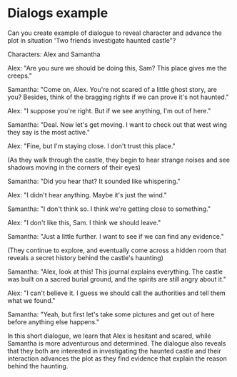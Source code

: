 # Dialogs example

Can you create example of dialogue to reveal character and advance the plot in situation 'Two friends investigate haunted castle"?

Characters: Alex and Samantha

Alex: "Are you sure we should be doing this, Sam? This place gives me the creeps."

Samantha: "Come on, Alex. You're not scared of a little ghost story, are you? Besides, think of the bragging rights if we can prove it's not haunted."

Alex: "I suppose you're right. But if we see anything, I'm out of here."

Samantha: "Deal. Now let's get moving. I want to check out that west wing they say is the most active."

Alex: "Fine, but I'm staying close. I don't trust this place."

(As they walk through the castle, they begin to hear strange noises and see shadows moving in the corners of their eyes)

Samantha: "Did you hear that? It sounded like whispering."

Alex: "I didn't hear anything. Maybe it's just the wind."

Samantha: "I don't think so. I think we're getting close to something."

Alex: "I don't like this, Sam. I think we should leave."

Samantha: "Just a little further. I want to see if we can find any evidence."

(They continue to explore, and eventually come across a hidden room that reveals a secret history behind the castle's haunting)

Samantha: "Alex, look at this! This journal explains everything. The castle was built on a sacred burial ground, and the spirits are still angry about it."

Alex: "I can't believe it. I guess we should call the authorities and tell them what we found."

Samantha: "Yeah, but first let's take some pictures and get out of here before anything else happens."

In this short dialogue, we learn that Alex is hesitant and scared, while Samantha is more adventurous and determined. The dialogue also reveals that they both are interested in investigating the haunted castle and their interaction advances the plot as they find evidence that explain the reason behind the haunting.
